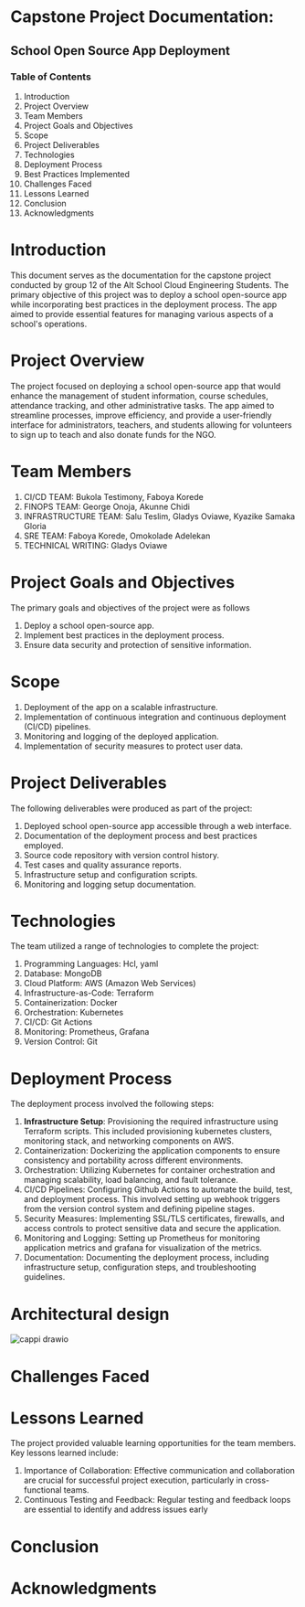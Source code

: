 # Capstone Project Documentation: 
## School Open Source App Deployment
### Table of Contents

1. Introduction
2. Project Overview
3. Team Members
4. Project Goals and Objectives
5. Scope
6. Project Deliverables
7. Technologies
8. Deployment Process
9. Best Practices Implemented
10. Challenges Faced
11. Lessons Learned
12. Conclusion
13. Acknowledgments


# Introduction
This document serves as the documentation for the capstone project conducted by group 12 of the Alt School Cloud Engineering Students. The primary objective of this project was to deploy a school open-source app while incorporating best practices in the deployment process. The app aimed to provide essential features for managing various aspects of a school's operations.

# Project Overview
The project focused on deploying a school open-source app that would enhance the management of student information, course schedules, attendance tracking, and other administrative tasks. The app aimed to streamline processes, improve efficiency, and provide a user-friendly interface for administrators, teachers, and students allowing for volunteers to sign up to teach and also donate funds for the NGO.

# Team Members
1. CI/CD TEAM: Bukola Testimony, Faboya Korede
2. FINOPS TEAM: George Onoja, Akunne Chidi
3. INFRASTRUCTURE TEAM: Salu Teslim, Gladys Oviawe, Kyazike Samaka Gloria
4. SRE TEAM: Faboya Korede, Omokolade Adelekan
5. TECHNICAL WRITING: Gladys Oviawe

# Project Goals and Objectives

The primary goals and objectives of the project were as follows
1. Deploy a school open-source app.
2. Implement best practices in the deployment process.
3. Ensure data security and protection of sensitive information.

# Scope
1. Deployment of the app on a scalable infrastructure.
2. Implementation of continuous integration and continuous deployment (CI/CD) pipelines.
3. Monitoring and logging of the deployed application.
4. Implementation of security measures to protect user data.

# Project Deliverables
The following deliverables were produced as part of the project:
1. Deployed school open-source app accessible through a web interface.
2. Documentation of the deployment process and best practices employed.
3. Source code repository with version control history.
4. Test cases and quality assurance reports.
5. Infrastructure setup and configuration scripts.
6. Monitoring and logging setup documentation.

# Technologies
The team utilized a range of technologies to complete the project:

1. Programming Languages: Hcl, yaml
2. Database: MongoDB
3. Cloud Platform: AWS (Amazon Web Services)
4. Infrastructure-as-Code: Terraform
5. Containerization: Docker
6. Orchestration: Kubernetes
7. CI/CD: Git Actions
8. Monitoring: Prometheus, Grafana
9. Version Control: Git

# Deployment Process
The deployment process involved the following steps:
1. <b>Infrastructure Setup</b>: Provisioning the required infrastructure using Terraform scripts. This included provisioning kubernetes clusters, monitoring stack, and networking components on AWS.
2. Containerization: Dockerizing the application components to ensure consistency and portability across different environments.
3. Orchestration: Utilizing Kubernetes for container orchestration and managing scalability, load balancing, and fault tolerance.
4. CI/CD Pipelines: Configuring Github Actions to automate the build, test, and deployment process. This involved setting up webhook triggers from the version control system and defining pipeline stages.
5. Security Measures: Implementing SSL/TLS certificates, firewalls, and access controls to protect sensitive data and secure the application.
6. Monitoring and Logging: Setting up Prometheus for monitoring application metrics and grafana for visualization of the metrics.
7. Documentation: Documenting the deployment process, including infrastructure setup, configuration steps, and troubleshooting guidelines.

# Architectural design
![cappi drawio](https://github.com/Capstone-12/capstone-12/assets/99274632/6a3d63ea-ee15-4c41-b865-ee27f6b74404)


# Challenges Faced


# Lessons Learned

The project provided valuable learning opportunities for the team members. Key lessons learned include:

1. Importance of Collaboration: Effective communication and collaboration are crucial for successful project execution, particularly in cross-functional teams.
2. Continuous Testing and Feedback: Regular testing and feedback loops are essential to identify and address issues early

# Conclusion

# Acknowledgments
